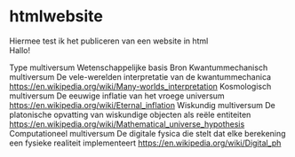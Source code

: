 # htmlwebsite
Hiermee test ik het publiceren van een website in html
<br>
Hallo!
</br>

Type multiversum	Wetenschappelijke basis	Bron
Kwantummechanisch multiversum	De vele-werelden interpretatie van de kwantummechanica	https://en.wikipedia.org/wiki/Many-worlds_interpretation
Kosmologisch multiversum	De eeuwige inflatie van het vroege universum	https://en.wikipedia.org/wiki/Eternal_inflation
Wiskundig multiversum	De platonische opvatting van wiskundige objecten als reële entiteiten	https://en.wikipedia.org/wiki/Mathematical_universe_hypothesis
Computationeel multiversum	De digitale fysica die stelt dat elke berekening een fysieke realiteit implementeert	https://en.wikipedia.org/wiki/Digital_ph
